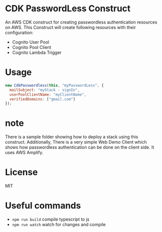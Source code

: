 # CDK PasswordLess Construct

An AWS CDK construct for creating passwordless authentication resources on AWS.
This Construct will create following resources with their configuration:

- Cognito User Pool
- Cognito Pool Client
- Cognito Lambda Trigger

# Usage

```js
new CdkPasswordless(this, "myPasswordLess", {
  mailSubject: "myStack - signIn",
  userPoolClientName: "myClientName",
  verifiedDomains: ["gmail.com"]
});

```

# note

There is a sample folder showing how to deploy a stack using this construct.
Additionally, There is a very simple Web Demo Client which shows how passwordless authentication can be done on the client side. It uses AWS Amplify.

# License

MIT

# Useful commands

- `npm run build` compile typescript to js
- `npm run watch` watch for changes and compile
